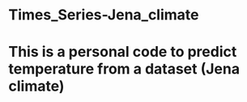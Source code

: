 # Times_Series-Jena_climate
# This is a personal code to predict temperature from a dataset (Jena climate)

